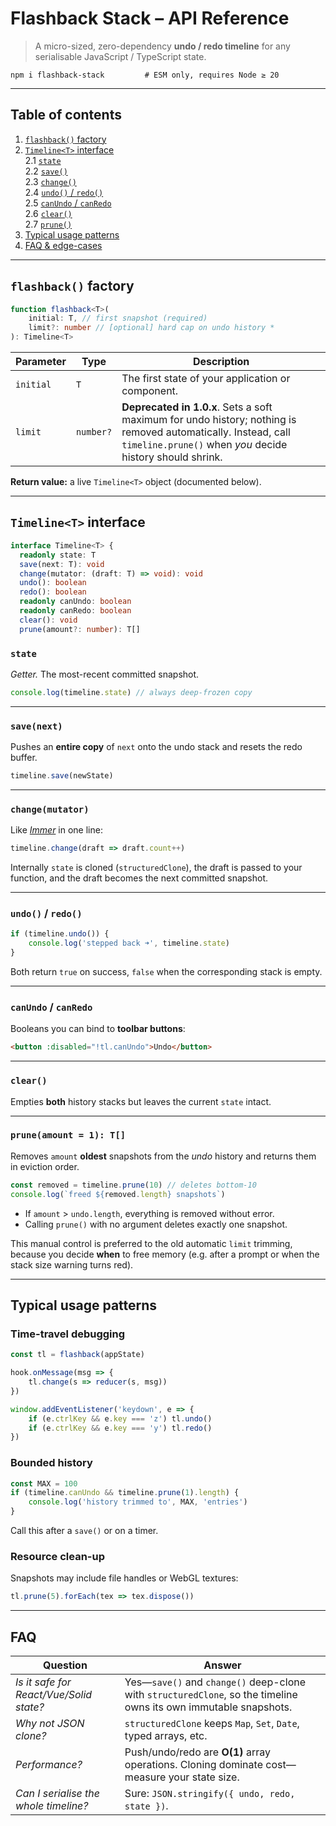 # Flashback Stack – API Reference

> A micro-sized, zero-dependency **undo / redo timeline** for any serialisable
> JavaScript / TypeScript state.

```
npm i flashback-stack         # ESM only, requires Node ≥ 20
```

---

## Table of contents

1. [`flashback()` factory](#flashback-factory)
2. [`Timeline<T>` interface](#timelinet-interface)  
   2.1 [`state`](#state)  
   2.2 [`save()`](#save-next)  
   2.3 [`change()`](#change-mutator)  
   2.4 [`undo()` / `redo()`](#undo--redo)  
   2.5 [`canUndo` / `canRedo`](#canundo--canredo)  
   2.6 [`clear()`](#clear)  
   2.7 [`prune()`](#prune-amount--t)
3. [Typical usage patterns](#typical-usage-patterns)
4. [FAQ & edge-cases](#faq)

---

## `flashback()` factory

```ts
function flashback<T>(
    initial: T, // first snapshot (required)
    limit?: number // [optional] hard cap on undo history *
): Timeline<T>
```

| Parameter | Type      | Description                                                                                                                                                                |
| --------- | --------- | -------------------------------------------------------------------------------------------------------------------------------------------------------------------------- |
| `initial` | `T`       | The first state of your application or component.                                                                                                                          |
| `limit`   | `number?` | **Deprecated in 1.0.x**. Sets a soft maximum for undo history; nothing is removed automatically. Instead, call `timeline.prune()` when _you_ decide history should shrink. |

**Return value:** a live `Timeline<T>` object (documented below).

---

## `Timeline<T>` interface

```ts
interface Timeline<T> {
  readonly state: T
  save(next: T): void
  change(mutator: (draft: T) => void): void
  undo(): boolean
  redo(): boolean
  readonly canUndo: boolean
  readonly canRedo: boolean
  clear(): void
  prune(amount?: number): T[]
```

### `state`

_Getter._ The most-recent committed snapshot.

```ts
console.log(timeline.state) // always deep-frozen copy
```

---

### `save(next)`

Pushes an **entire copy** of `next` onto the undo stack and resets the redo
buffer.

```ts
timeline.save(newState)
```

---

### `change(mutator)`

Like [_Immer_](https://immerjs.github.io/immer/) in one line:

```ts
timeline.change(draft => draft.count++)
```

Internally `state` is cloned (`structuredClone`), the draft is passed to your
function, and the draft becomes the next committed snapshot.

---

### `undo()` / `redo()`

```ts
if (timeline.undo()) {
    console.log('stepped back ➜', timeline.state)
}
```

Both return `true` on success, `false` when the corresponding stack is empty.

---

### `canUndo` / `canRedo`

Booleans you can bind to **toolbar buttons**:

```html
<button :disabled="!tl.canUndo">Undo</button>
```

---

### `clear()`

Empties **both** history stacks but leaves the current `state` intact.

---

### `prune(amount = 1): T[]` <a id="prune-amount--t"></a>

Removes `amount` **oldest** snapshots from the _undo_ history and returns them
in eviction order.

```ts
const removed = timeline.prune(10) // deletes bottom-10
console.log(`freed ${removed.length} snapshots`)
```

- If `amount` > `undo.length`, everything is removed without error.
- Calling `prune()` with no argument deletes exactly one snapshot.

This manual control is preferred to the old automatic `limit` trimming, because
you decide **when** to free memory (e.g. after a prompt or when the stack size
warning turns red).

---

## Typical usage patterns

### Time-travel debugging

```ts
const tl = flashback(appState)

hook.onMessage(msg => {
    tl.change(s => reducer(s, msg))
})

window.addEventListener('keydown', e => {
    if (e.ctrlKey && e.key === 'z') tl.undo()
    if (e.ctrlKey && e.key === 'y') tl.redo()
})
```

### Bounded history

```ts
const MAX = 100
if (timeline.canUndo && timeline.prune(1).length) {
    console.log('history trimmed to', MAX, 'entries')
}
```

Call this after a `save()` or on a timer.

### Resource clean-up

Snapshots may include file handles or WebGL textures:

```ts
tl.prune(5).forEach(tex => tex.dispose())
```

---

## FAQ

| Question                                | Answer                                                                                                           |
| --------------------------------------- | ---------------------------------------------------------------------------------------------------------------- |
| _Is it safe for React/Vue/Solid state?_ | Yes—`save()` and `change()` deep-clone with `structuredClone`, so the timeline owns its own immutable snapshots. |
| _Why not JSON clone?_                   | `structuredClone` keeps `Map`, `Set`, `Date`, typed arrays, etc.                                                 |
| _Performance?_                          | Push/undo/redo are **O(1)** array operations. Cloning dominate cost—measure your state size.                     |
| _Can I serialise the whole timeline?_   | Sure: `JSON.stringify({ undo, redo, state })`.                                                                   |
